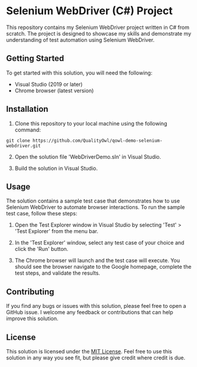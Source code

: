 # Selenium WebDriver (C#) Project

This repository contains my Selenium WebDriver project written in C# from scratch. The project is designed to showcase my skills and demonstrate my understanding of test automation using Selenium WebDriver.

## Getting Started

To get started with this solution, you will need the following:

- Visual Studio (2019 or later)
- Chrome browser (latest version)

## Installation

1. Clone this repository to your local machine using the following command:

`git clone https://github.com/QualityOwl/qowl-demo-selenium-webdriver.git`

2. Open the solution file 'WebDriverDemo.sln' in Visual Studio.

3. Build the solution in Visual Studio.

## Usage

The solution contains a sample test case that demonstrates how to use Selenium WebDriver to automate browser interactions. To run the sample test case, follow these steps:

1. Open the Test Explorer window in Visual Studio by selecting 'Test' > 'Test Explorer' from the menu bar.

2. In the 'Test Explorer' window, select any test case of your choice and click the 'Run' button.

3. The Chrome browser will launch and the test case will execute. You should see the browser navigate to the Google homepage, complete the test steps, and validate the results.

## Contributing
If you find any bugs or issues with this solution, please feel free to open a GitHub issue. I welcome any feedback or contributions that can help improve this solution.

## License
This solution is licensed under the [MIT License](https://opensource.org/license/mit/). Feel free to use this solution in any way you see fit, but please give credit where credit is due.
